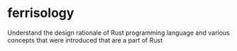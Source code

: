 # ferrisology
Understand the design rationale of Rust programming language and various concepts that were introduced that are a part of Rust
